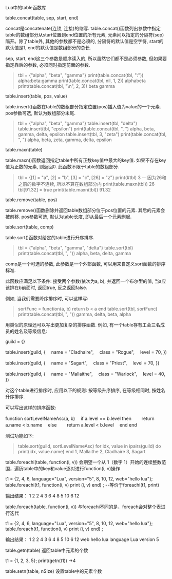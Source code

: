 Lua中的table函数库

table.concat(table, sep,  start, end)

concat是concatenate(连锁, 连接)的缩写. table.concat()函数列出参数中指定table的数组部分从start位置到end位置的所有元素, 元素间以指定的分隔符(sep)隔开。除了table外, 其他的参数都不是必须的, 分隔符的默认值是空字符, start的默认值是1, end的默认值是数组部分的总长.

sep, start, end这三个参数是顺序读入的, 所以虽然它们都不是必须参数, 但如果要指定靠后的参数, 必须同时指定前面的参数.

> tbl = {"alpha", "beta", "gamma"}
> print(table.concat(tbl, ":"))
alpha:beta:gamma
> print(table.concat(tbl, nil, 1, 2))
alphabeta
> print(table.concat(tbl, "\n", 2, 3))
beta
gamma

table.insert(table, pos, value)

table.insert()函数在table的数组部分指定位置(pos)插入值为value的一个元素. pos参数可选, 默认为数组部分末尾.

> tbl = {"alpha", "beta", "gamma"}
> table.insert(tbl, "delta")
> table.insert(tbl, "epsilon")
> print(table.concat(tbl, ", ")
alpha, beta, gamma, delta, epsilon
> table.insert(tbl, 3, "zeta")
> print(table.concat(tbl, ", ")
alpha, beta, zeta, gamma, delta, epsilon


table.maxn(table)

table.maxn()函数返回指定table中所有正数key值中最大的key值. 如果不存在key值为正数的元素, 则返回0. 此函数不限于table的数组部分.

> tbl = {[1] = "a", [2] = "b", [3] = "c", [26] = "z"}
> print(#tbl)
3               -- 因为26和之前的数字不连续, 所以不算在数组部分内
> print(table.maxn(tbl))
26
> tbl[91.32] = true
> print(table.maxn(tbl))
91.32


table.remove(table, pos)

table.remove()函数删除并返回table数组部分位于pos位置的元素. 其后的元素会被前移. pos参数可选, 默认为table长度, 即从最后一个元素删起.


table.sort(table, comp)

table.sort()函数对给定的table进行升序排序.

> tbl = {"alpha", "beta", "gamma", "delta"}
> table.sort(tbl)
> print(table.concat(tbl, ", "))
alpha, beta, delta, gamma

comp是一个可选的参数, 此参数是一个外部函数, 可以用来自定义sort函数的排序标准.

此函数应满足以下条件: 接受两个参数(依次为a, b), 并返回一个布尔型的值, 当a应该排在b前面时, 返回true, 反之返回false.

例如, 当我们需要降序排序时, 可以这样写:

> sortFunc = function(a, b) return b < a end
> table.sort(tbl, sortFunc)
> print(table.concat(tbl, ", "))
gamma, delta, beta, alpha

用类似的原理还可以写出更加复杂的排序函数. 例如, 有一个table存有工会三名成员的姓名及等级信息:

guild = {}

table.insert(guild, {
　name = "Cladhaire",
　class = "Rogue",
　level = 70,
})

table.insert(guild, {
　name = "Sagart",
　class = "Priest",
　level = 70,
})

table.insert(guild, {
　name = "Mallaithe",
　class = "Warlock",
　level = 40,
})


对这个table进行排序时, 应用以下的规则: 按等级升序排序, 在等级相同时, 按姓名升序排序.

可以写出这样的排序函数:

function sortLevelNameAsc(a, b)
　if a.level == b.level then
　　return a.name < b.name
　else
　　return a.level < b.level
　end
end

测试功能如下:

> table.sort(guild, sortLevelNameAsc)
> for idx, value in ipairs(guild) do print(idx, value.name) end
1, Mallaithe
2, Cladhaire
3, Sagart

table.foreachi(table, function(i, v))
会期望一个从 1（数字 1）开始的连续整数范围，遍历table中的key和value逐对进行function(i, v)操作

t1 = {2, 4, 6, language="Lua", version="5", 8, 10, 12, web="hello lua"};
table.foreachi(t1, function(i, v) print (i, v) end) ; --等价于foreachi(t1, print)

输出结果：
1 2
2 4
3 6
4 8
5 10
6 12

table.foreach(table, function(i, v))
与foreachi不同的是，foreach会对整个表进行迭代

t1 = {2, 4, 6, language="Lua", version="5", 8, 10, 12, web="hello lua"};
table.foreach(t1, function(i, v) print (i, v) end) ;

输出结果：
1 2
2 4
3 6
4 8
5 10
6 12
web hello lua
language Lua
version 5

table.getn(table)
返回table中元素的个数

t1 = {1, 2, 3, 5};
print(getn(t1))
->4

table.setn(table, nSize)
设置table中的元素个数